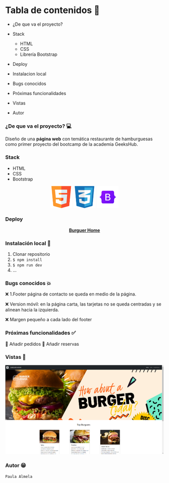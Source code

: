 

# Tabla de contenidos :pencil:

- ¿De que va el proyecto?
- Stack
    - HTML
    - CSS
    - Librería Bootstrap

- Deploy
- Instalacion local
- Bugs conocidos
- Próximas funcionalidades
- Vistas
- Autor

### ¿De que va el proyecto? :computer:
Diseño de una **página web** con temática restaurante de hamburguesas como primer proyecto del bootcamp de la academia GeeksHub. 

### Stack 
- HTML
- CSS
- Bootstrap

<p align="center">
<img src="/img/html5.png" alt="html5" width="70" height = "70">
<img src="/img/css.png" alt="html5" width="70" height = "70">
<img src="/img/bootstrap.png" alt="html5" width="70" height = "70">

</p>

### Deploy
 <div align="center">
    <a href="https://almela09.github.io/Restaurante-proyecto/"><strong>Burguer Home</strong></a>
</div>

### Instalación local :wrench:
1. Clonar repositorio
2. ` $ npm install `
3. ``` $ npm run dev ```
4. ...

### Bugs conocidos :collision:

:x: 1.Footer página de contacto se queda en medio de
la página.

:x: Version móvil: en la página carta, las tarjetas no se queda
centradas y se alinean hacia la izquierda.

:x: Margen pequeño a cada lado del footer


### Próximas funcionalidades :white_check_mark:
 :rocket: Añadir pedidos
 :rocket: Añadir reservas

### Vistas :eyes:
 <img src="/img/web-vista-1.png">

### Autor :grin:

    Paula Almela







 




